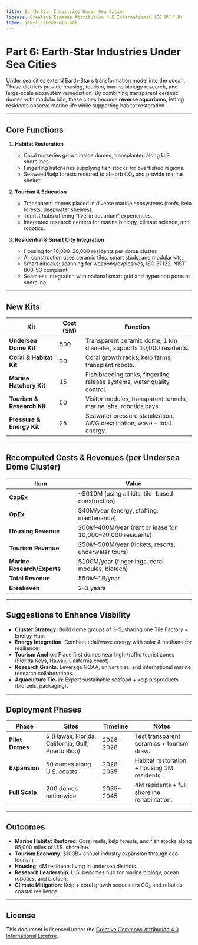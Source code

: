 ```yaml
---
title: Earth-Star Industries Under Sea Cities
license: Creative Commons Attribution 4.0 International (CC BY 4.0)
theme: jekyll-theme-minimal
---
```


# Part 6: Earth-Star Industries Under Sea Cities

Under sea cities extend Earth-Star’s transformation model into the ocean. These districts provide housing, tourism, marine biology research, and large-scale ecosystem remediation. By combining transparent ceramic domes with modular kits, these cities become **reverse aquariums**, letting residents observe marine life while supporting habitat restoration.

---

## Core Functions
1. **Habitat Restoration**
   - Coral nurseries grown inside domes, transplanted along U.S. shorelines.
   - Fingerling hatcheries supplying fish stocks for overfished regions.
   - Seaweed/kelp forests restored to absorb CO₂ and provide marine shelter.

2. **Tourism & Education**
   - Transparent domes placed in diverse marine ecosystems (reefs, kelp forests, deepwater shelves).
   - Tourist hubs offering “live-in aquarium” experiences.
   - Integrated research centers for marine biology, climate science, and robotics.

3. **Residential & Smart City Integration**
   - Housing for 10,000–20,000 residents per dome cluster.
   - All construction uses ceramic tiles, smart studs, and modular kits.
   - Smart airlocks: scanning for weapons/explosives, ISO 37122, NIST 800-53 compliant.
   - Seamless integration with national smart grid and hyperloop ports at shoreline.

---

## New Kits

| Kit | Cost ($M) | Function |
|-----|-----------|----------|
| **Undersea Dome Kit** | 500 | Transparent ceramic dome, 1 km diameter, supports 10,000 residents. |
| **Coral & Habitat Kit** | 20 | Coral growth racks, kelp farms, transplant robots. |
| **Marine Hatchery Kit** | 15 | Fish breeding tanks, fingerling release systems, water quality control. |
| **Tourism & Research Kit** | 50 | Visitor modules, transparent tunnels, marine labs, robotics bays. |
| **Pressure & Energy Kit** | 25 | Seawater pressure stabilization, AWG desalination, wave + tidal energy. |

---

## Recomputed Costs & Revenues (per Undersea Dome Cluster)

| Item | Value |
|------|-------|
| **CapEx** | ~$610M (using all kits, tile-based construction) |
| **OpEx** | $40M/year (energy, staffing, maintenance) |
| **Housing Revenue** | $200M–$400M/year (rent or lease for 10,000–20,000 residents) |
| **Tourism Revenue** | $250M–$500M/year (tickets, resorts, underwater tours) |
| **Marine Research/Exports** | $100M/year (fingerlings, coral modules, biotech) |
| **Total Revenue** | $550M–$1B/year |
| **Breakeven** | 2–3 years |

---

## Suggestions to Enhance Viability
- **Cluster Strategy**: Build dome groups of 3–5, sharing one Tile Factory + Energy Hub.  
- **Energy Integration**: Combine tidal/wave energy with solar & methane for resilience.  
- **Tourism Anchor**: Place first domes near high-traffic tourist zones (Florida Keys, Hawaii, California coast).  
- **Research Grants**: Leverage NOAA, universities, and international marine research collaborations.  
- **Aquaculture Tie-in**: Export sustainable seafood + kelp bioproducts (biofuels, packaging).  

---

## Deployment Phases
| Phase | Sites | Timeline | Notes |
|-------|-------|----------|-------|
| **Pilot Domes** | 5 (Hawaii, Florida, California, Gulf, Puerto Rico) | 2026–2028 | Test transparent ceramics + tourism draw. |
| **Expansion** | 50 domes along U.S. coasts | 2028–2035 | Habitat restoration + housing 1M residents. |
| **Full Scale** | 200 domes nationwide | 2035–2045 | 4M residents + full shoreline rehabilitation. |

---

## Outcomes
- **Marine Habitat Restored**: Coral reefs, kelp forests, and fish stocks along 95,000 miles of U.S. shoreline.  
- **Tourism Economy**: $100B+ annual industry expansion through eco-tourism.  
- **Housing**: 4M residents living in undersea districts.  
- **Research Leadership**: U.S. becomes hub for marine biology, ocean robotics, and biotech.  
- **Climate Mitigation**: Kelp + coral growth sequesters CO₂ and rebuilds coastal resilience.  

---

## License
This document is licensed under the [Creative Commons Attribution 4.0 International License](https://creativecommons.org/licenses/by/4.0/).

